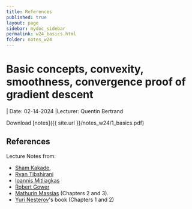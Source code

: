 ```yaml
---
title: References
published: true
layout: page
sidebar: mydoc_sidebar
permalink: w24_basics.html
folder: notes_w24
---
```


# Basic concepts, convexity, smoothness, convergence proof of gradient descent 

| Date: 02-14-2024
|Lecturer: Quentin Bertrand

Download [notes]({{ site.url }}/notes_w24/1_basics.pdf)

## References
Lecture Notes from:
- [Sham Kakade](https://courses.cs.washington.edu/courses/cse546/15au/lectures/lecture09_optimization.pdf),
- [Ryan Tibshirani](https://www.stat.cmu.edu/~ryantibs/convexopt-F13/scribes/lec6.pdf)
- [Ioannis Mitliagkas](https://mitliagkas.github.io/ift6085-2020/ift-6085-lecture-2-notes.pdf)
- [Robert Gower](https://perso.telecom-paristech.fr/rgower/pdf/M2_statistique_optimisation/grad_conv.pdf)
- [Mathurin Massias](https://mathurinm.github.io/assets/2022_ens/class.pdf0) (Chapters 2 and 3).
- [Yuri Nesterov](https://pages.cs.wisc.edu/~yliang/cs839_spring22/material/Introductory-Lectures-on-Convex-Programming-Yurii-Nesterov-2004.pdf)'s book (Chapters 1 and 2)